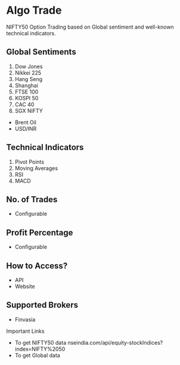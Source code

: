 # Algo Trade

NIFTY50 Option Trading based on Global sentiment and well-known technical indicators.

## Global Sentiments

1. Dow Jones
2. Nikkei 225
3. Hang Seng
4. Shanghai
5. FTSE 100
6. KOSPI 50
7. CAC 40
8. SGX NIFTY

* Brent Oil
* USD/INR

## Technical Indicators

1. Pivot Points
2. Moving Averages
3. RSI
4. MACD

## No. of Trades

* Configurable

## Profit Percentage

* Configurable

## How to Access?

* API
* Website

## Supported Brokers

* Finvasia

Important Links

* To get NIFTY50 data nseindia.com/api/equity-stockIndices?index=NIFTY%2050
* To get Global data 